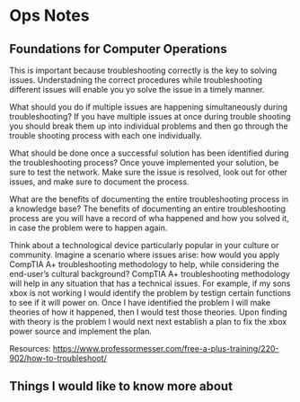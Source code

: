 # Ops Notes

## Foundations for Computer Operations
This is important because troubleshooting correctly is the key to solving issues. Understadning the correct procedures while troubleshooting different issues will enable you yo solve the issue in a timely manner.

What should you do if multiple issues are happening simultaneously during troubleshooting? If you have multiple issues at once during trouble shooting you should break them up into individual problems and then go through the trouble shooting process with each one individually.

What should be done once a successful solution has been identified during the troubleshooting process?  Once youve implemented your solution, be sure to test the network. Make sure the issue is resolved, look out for other issues, and make sure to document the process.

What are the benefits of documenting the entire troubleshooting process in a knowledge base? The benefits of documenting an entire troubleshooting process are you will have a record of wha happened and how you solved it, in case the problem were to happen again. 

Think about a technological device particularly popular in your culture or community. Imagine a scenario where issues arise: how would you apply CompTIA A+ troubleshooting methodology to help, while considering the end-user’s cultural background? CompTIA A+ troubleshooting methodology will help in any situation that has a technical issues. For example, if my sons xbox is not working I would identify the problem by testign certain functions to see if it will power on. Once I have identified the problem I will make theories of how it happened, then I would test those theories. Upon finding with theory is the problem I would next next establish a plan to fix the xbox power source and implement the plan. 

Resources:
https://www.professormesser.com/free-a-plus-training/220-902/how-to-troubleshoot/

## Things I would like to know more about
